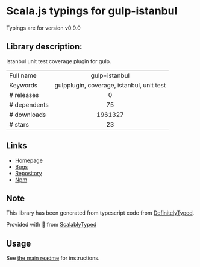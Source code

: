 
# Scala.js typings for gulp-istanbul

Typings are for version v0.9.0

## Library description:
Istanbul unit test coverage plugin for gulp.

|                    |                 |
| ------------------ | :-------------: |
| Full name          | gulp-istanbul |
| Keywords           | gulpplugin, coverage, istanbul, unit test |
| # releases         | 0 |
| # dependents       | 75 |
| # downloads        | 1961327 |
| # stars            | 23 |

## Links
- [Homepage](https://github.com/SBoudrias/gulp-istanbul)
- [Bugs](https://github.com/SBoudrias/gulp-istanbul/issues)
- [Repository](https://github.com/SBoudrias/gulp-istanbul)
- [Npm](https://www.npmjs.com/package/gulp-istanbul)
    


## Note
This library has been generated from typescript code from [DefinitelyTyped](https://definitelytyped.org).

Provided with :purple_heart: from [ScalablyTyped](https://github.com/oyvindberg/ScalablyTyped)

## Usage
See [the main readme](../../readme.md) for instructions.


